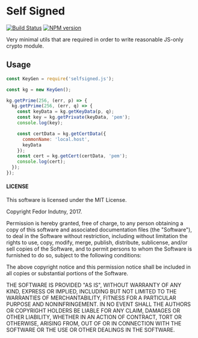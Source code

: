 # Self Signed
[![Build Status](https://secure.travis-ci.org/indutny/self-signed.svg)](http://travis-ci.org/indutny/self-signed)
[![NPM version](https://badge.fury.io/js/selfsigned.js.svg)](http://badge.fury.io/js/selfsigned.js)

Very minimal utils that are required in order to write reasonable JS-only
crypto module.

## Usage

```js
const KeyGen = require('selfsigned.js');

const kg = new KeyGen();

kg.getPrime(256, (err, p) => {
  kg.getPrime(256, (err, q) => {
    const keyData = kg.getKeyData(p, q);
    const key = kg.getPrivate(keyData, 'pem');
    console.log(key);

    const certData = kg.getCertData({
      commonName: 'local.host',
      keyData
    });
    const cert = kg.getCert(certData, 'pem');
    console.log(cert);
  });
});
```

#### LICENSE

This software is licensed under the MIT License.

Copyright Fedor Indutny, 2017.

Permission is hereby granted, free of charge, to any person obtaining a
copy of this software and associated documentation files (the
"Software"), to deal in the Software without restriction, including
without limitation the rights to use, copy, modify, merge, publish,
distribute, sublicense, and/or sell copies of the Software, and to permit
persons to whom the Software is furnished to do so, subject to the
following conditions:

The above copyright notice and this permission notice shall be included
in all copies or substantial portions of the Software.

THE SOFTWARE IS PROVIDED "AS IS", WITHOUT WARRANTY OF ANY KIND, EXPRESS
OR IMPLIED, INCLUDING BUT NOT LIMITED TO THE WARRANTIES OF
MERCHANTABILITY, FITNESS FOR A PARTICULAR PURPOSE AND NONINFRINGEMENT. IN
NO EVENT SHALL THE AUTHORS OR COPYRIGHT HOLDERS BE LIABLE FOR ANY CLAIM,
DAMAGES OR OTHER LIABILITY, WHETHER IN AN ACTION OF CONTRACT, TORT OR
OTHERWISE, ARISING FROM, OUT OF OR IN CONNECTION WITH THE SOFTWARE OR THE
USE OR OTHER DEALINGS IN THE SOFTWARE.
